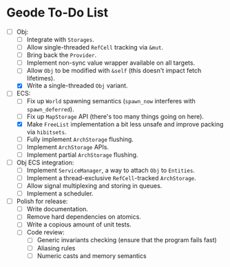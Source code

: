 # Geode To-Do List

- [ ] Obj:
  - [ ] Integrate with `Storages`.
  - [ ] Allow single-threaded `RefCell` tracking via `&mut`.
  - [ ] Bring back the `Provider`.
  - [ ] Implement non-sync value wrapper available on all targets.
  - [ ] Allow `Obj` to be modified with `&self` (this doesn't impact fetch lifetimes).
  - [x] Write a single-threaded `Obj` variant.
- [ ] ECS:
  - [ ] Fix up `World` spawning semantics (`spawn_now` interferes with `spawn_deferred`).
  - [ ] Fix up `MapStorage` API (there's too many things going on here).
  - [x] Make `FreeList` implementation a bit less unsafe and improve packing via `hibitsets`.
  - [ ] Fully implement `ArchStorage` flushing.
  - [ ] Implement `ArchStorage` APIs.
  - [ ] Implement partial `ArchStorage` flushing.
- [ ] Obj ECS integration:
  - [ ] Implement `ServiceManager`, a way to attach `Obj` to `Entities`.
  - [ ] Implement a thread-exclusive `RefCell`-tracked `ArchStorage`.
  - [ ] Allow signal multiplexing and storing in queues.
  - [ ] Implement a scheduler.
- [ ] Polish for release:
  - [ ] Write documentation.
  - [ ] Remove hard dependencies on atomics.
  - [ ] Write a copious amount of unit tests.
  - [ ] Code review:
    - [ ] Generic invariants checking (ensure that the program fails fast)
    - [ ] Aliasing rules
    - [ ] Numeric casts and memory semantics
